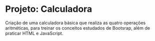 # Projeto: Calculadora

Criação de uma calculadora básica que realiza as quatro operações aritméticas, para treinar
os conceitos estudados de Bootsrap, além de praticar HTML e JavaScript.
